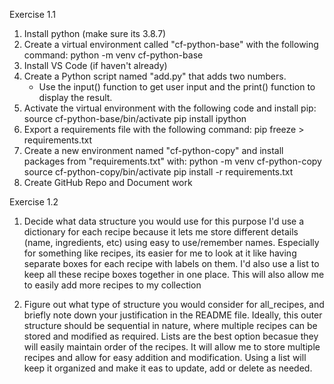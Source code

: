 Exercise 1.1
1.  Install python (make sure its 3.8.7)
2.  Create a virtual environment called "cf-python-base" with the following command: python -m venv cf-python-base
3.  Install VS Code (if haven't already)
4.  Create a Python script named "add.py" that adds two numbers. 
    - Use the input() function to get user input and the print() function to display the result.
5.  Activate the virtual environment with the following code and install pip: source cf-python-base/bin/activate
                                                                              pip install ipython
6.  Export a requirements file with the following command: pip freeze > requirements.txt
7.  Create a new environment named "cf-python-copy" and install packages from "requirements.txt" with:
          python -m venv cf-python-copy
          source cf-python-copy/bin/activate
          pip install -r requirements.txt
8. Create GitHub Repo and Document work



Exercise 1.2
  1.  Decide what data structure you would use for this purpose
      I'd use a dictionary for each recipe because it lets me store different details (name, ingredients, etc)
      using easy to use/remember names.  Especially for something like recipes, its easier for me to look at 
      it like having separate boxes for each recipe with labels on them.  I'd also use a list to keep all these 
      recipe boxes together in one place.  This will also allow me to easily add more recipes to my collection

  3. Figure out what type of structure you would consider for all_recipes, and briefly note down your justification in the README file. Ideally, this outer structure should be sequential in nature, where multiple recipes can be stored and modified as required.
    Lists are the best option becasue they will easily maintain order of the recipes.  It will allow me to store multiple recipes and allow for easy addition and modification. Using a list will keep it organized and make it eas to update, add or delete as needed.
      
      
 

